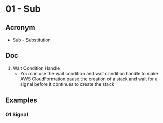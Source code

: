 # 01 - Sub

## Acronym
* Sub - Substitution

## Doc
1. Wait Condition Handle
    * You can use the wait condition and wait condition handle to make AWS CloudFormation pause the creation of a stack and wait for a signal before it continues to create the stack

## Examples
### 01 Signal

